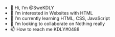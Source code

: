 - 👋 Hi, I’m @SweKDLY
- 👀 I’m interested in Websites with HTML
- 🌱 I’m currently learning HTML, CSS, JavaScript
- 💞️ I’m looking to collaborate on Nothing really
- 📫 How to reach me KDLY#0488

<!---
SweKDLY/SweKDLY is a ✨ special ✨ repository because its `README.md` (this file) appears on your GitHub profile.
You can click the Preview link to take a look at your changes.
--->
